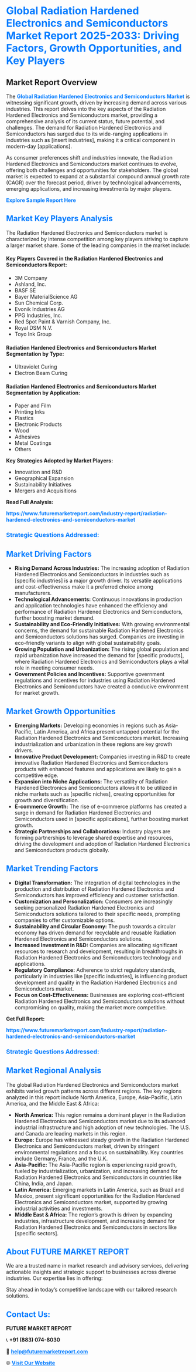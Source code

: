 <h1 style="color: #007BFF;">Global Radiation Hardened Electronics and Semiconductors Market Report 2025-2033: Driving Factors, Growth Opportunities, and Key Players</h1>

<section id="overview">
<h2>Market Report Overview</h2>
<p>The <a href="https://www.futuremarketreport.com/industry-report/radiation-hardened-electronics-and-semiconductors-market" style="color: #007BFF; text-decoration: none;"><strong>Global Radiation Hardened Electronics and Semiconductors Market</strong></a> is witnessing significant growth, driven by increasing demand across various industries. This report delves into the key aspects of the Radiation Hardened Electronics and Semiconductors market, providing a comprehensive analysis of its current status, future potential, and challenges. The demand for Radiation Hardened Electronics and Semiconductors has surged due to its wide-ranging applications in industries such as [insert industries], making it a critical component in modern-day [applications].</p>
<p>As consumer preferences shift and industries innovate, the Radiation Hardened Electronics and Semiconductors market continues to evolve, offering both challenges and opportunities for stakeholders. The global market is expected to expand at a substantial compound annual growth rate (CAGR) over the forecast period, driven by technological advancements, emerging applications, and increasing investments by major players.</p>
</section>

<section id="overview">
<p><a href="https://www.futuremarketreport.com/request-sample/reportId=35466" style="color: #007BFF; text-decoration: none;"><strong>Explore Sample Report Here</strong></a></p>
</section>

<section id="key-players">
<h2 style="color: #007BFF;">Market Key Players Analysis</h2>
<p>The Radiation Hardened Electronics and Semiconductors market is characterized by intense competition among key players striving to capture a larger market share. Some of the leading companies in the market include:</p>
<h4>Key Players Covered in the Radiation Hardened Electronics and Semiconductors Report:</h4>
<ul><li>3M Company</li><li>Ashland, Inc.</li><li>BASF SE</li><li>Bayer MaterialScience AG</li><li>Sun Chemical Corp.</li><li>Evonik Industries AG</li><li>PPG Industries, Inc.</li><li>Red Spot Paint &amp; Varnish Company, Inc.</li><li>Royal DSM N.V.</li><li>Toyo Ink Group</li></ul>
<h4>Radiation Hardened Electronics and Semiconductors Market Segmentation by Type:</h4>
<ul><li>Ultraviolet Curing</li><li>Electron Beam Curing</li></ul>

<h4>Radiation Hardened Electronics and Semiconductors Market Segmentation by Application:</h4>
<ul><li>Paper and Film</li><li>Printing Inks</li><li>Plastics</li><li>Electronic Products</li><li>Wood</li><li>Adhesives</li><li>Metal Coatings</li><li>Others</li></ul>
<p><strong>Key Strategies Adopted by Market Players:</strong></p>
<ul>
<li>Innovation and R&D</li>
<li>Geographical Expansion</li>
<li>Sustainability Initiatives</li>
<li>Mergers and Acquisitions</li>
</ul>
</section>

<section>
<p><strong>Read Full Analysis: </strong></p><a href="https://www.futuremarketreport.com/industry-report/radiation-hardened-electronics-and-semiconductors-market" style="color: #007BFF; text-decoration: none;"><strong>https://www.futuremarketreport.com/industry-report/radiation-hardened-electronics-and-semiconductors-market</strong></a>
<h3 style="color: #007BFF;">Strategic Questions Addressed:</h3>
</section>

<section id="driving-factors">
<h2 style="color: #007BFF;">Market Driving Factors</h2>
<ul>
<li><strong>Rising Demand Across Industries:</strong> The increasing adoption of Radiation Hardened Electronics and Semiconductors in industries such as [specific industries] is a major growth driver. Its versatile applications and cost-effectiveness make it a preferred choice among manufacturers.</li>
<li><strong>Technological Advancements:</strong> Continuous innovations in production and application technologies have enhanced the efficiency and performance of Radiation Hardened Electronics and Semiconductors, further boosting market demand.</li>
<li><strong>Sustainability and Eco-Friendly Initiatives:</strong> With growing environmental concerns, the demand for sustainable Radiation Hardened Electronics and Semiconductors solutions has surged. Companies are investing in eco-friendly variants to align with global sustainability goals.</li>
<li><strong>Growing Population and Urbanization:</strong> The rising global population and rapid urbanization have increased the demand for [specific products], where Radiation Hardened Electronics and Semiconductors plays a vital role in meeting consumer needs.</li>
<li><strong>Government Policies and Incentives:</strong> Supportive government regulations and incentives for industries using Radiation Hardened Electronics and Semiconductors have created a conducive environment for market growth.</li>
</ul>
</section>

<section id="growth-opportunities">
<h2 style="color: #007BFF;">Market Growth Opportunities</h2>
<ul>
<li><strong>Emerging Markets:</strong> Developing economies in regions such as Asia-Pacific, Latin America, and Africa present untapped potential for the Radiation Hardened Electronics and Semiconductors market. Increasing industrialization and urbanization in these regions are key growth drivers.</li>
<li><strong>Innovative Product Development:</strong> Companies investing in R&D to create innovative Radiation Hardened Electronics and Semiconductors products with enhanced features and applications are likely to gain a competitive edge.</li>
<li><strong>Expansion into Niche Applications:</strong> The versatility of Radiation Hardened Electronics and Semiconductors allows it to be utilized in niche markets such as [specific niches], creating opportunities for growth and diversification.</li>
<li><strong>E-commerce Growth:</strong> The rise of e-commerce platforms has created a surge in demand for Radiation Hardened Electronics and Semiconductors used in [specific applications], further boosting market growth.</li>
<li><strong>Strategic Partnerships and Collaborations:</strong> Industry players are forming partnerships to leverage shared expertise and resources, driving the development and adoption of Radiation Hardened Electronics and Semiconductors products globally.</li>
</ul>
</section>

<section id="trending-factors">
<h2 style="color: #007BFF;">Market Trending Factors</h2>
<ul>
<li><strong>Digital Transformation:</strong> The integration of digital technologies in the production and distribution of Radiation Hardened Electronics and Semiconductors has improved efficiency and customer satisfaction.</li>
<li><strong>Customization and Personalization:</strong> Consumers are increasingly seeking personalized Radiation Hardened Electronics and Semiconductors solutions tailored to their specific needs, prompting companies to offer customizable options.</li>
<li><strong>Sustainability and Circular Economy:</strong> The push towards a circular economy has driven demand for recyclable and reusable Radiation Hardened Electronics and Semiconductors solutions.</li>
<li><strong>Increased Investment in R&D:</strong> Companies are allocating significant resources to research and development, resulting in breakthroughs in Radiation Hardened Electronics and Semiconductors technology and applications.</li>
<li><strong>Regulatory Compliance:</strong> Adherence to strict regulatory standards, particularly in industries like [specific industries], is influencing product development and quality in the Radiation Hardened Electronics and Semiconductors market.</li>
<li><strong>Focus on Cost-Effectiveness:</strong> Businesses are exploring cost-efficient Radiation Hardened Electronics and Semiconductors solutions without compromising on quality, making the market more competitive.</li>
</ul>
</section>

<section>
<p><strong>Get Full Report: </strong></p><a href="https://www.futuremarketreport.com/industry-report/radiation-hardened-electronics-and-semiconductors-market" style="color: #007BFF; text-decoration: none;"><strong>https://www.futuremarketreport.com/industry-report/radiation-hardened-electronics-and-semiconductors-market</strong></a>
<h3 style="color: #007BFF;">Strategic Questions Addressed:</h3>
</section>


<section id="regional-analysis">
<h2 style="color: #007BFF;">Market Regional Analysis</h2>
<p>The global Radiation Hardened Electronics and Semiconductors market exhibits varied growth patterns across different regions. The key regions analyzed in this report include North America, Europe, Asia-Pacific, Latin America, and the Middle East & Africa:</p>
<ul>
<li><strong>North America:</strong> This region remains a dominant player in the Radiation Hardened Electronics and Semiconductors market due to its advanced industrial infrastructure and high adoption of new technologies. The U.S. and Canada are leading markets in this region.</li>
<li><strong>Europe:</strong> Europe has witnessed steady growth in the Radiation Hardened Electronics and Semiconductors market, driven by stringent environmental regulations and a focus on sustainability. Key countries include Germany, France, and the U.K.</li>
<li><strong>Asia-Pacific:</strong> The Asia-Pacific region is experiencing rapid growth, fueled by industrialization, urbanization, and increasing demand for Radiation Hardened Electronics and Semiconductors in countries like China, India, and Japan.</li>
<li><strong>Latin America:</strong> Emerging markets in Latin America, such as Brazil and Mexico, present significant opportunities for the Radiation Hardened Electronics and Semiconductors market, supported by growing industrial activities and investments.</li>
<li><strong>Middle East & Africa:</strong> The region’s growth is driven by expanding industries, infrastructure development, and increasing demand for Radiation Hardened Electronics and Semiconductors in sectors like [specific sectors].</li>
</ul>
</section>

<footer>
<h2 style="color: #007BFF;">About FUTURE MARKET REPORT</h2>
<p>We are a trusted name in market research and advisory services, delivering actionable insights and strategic support to businesses across diverse industries. Our expertise lies in offering:</p>

<p>Stay ahead in today’s competitive landscape with our tailored research solutions.</p>

<h2 style="color: #007BFF;">Contact Us:</h2>
<p><strong>FUTURE MARKET REPORT</strong></p>
<p>📞 <strong>+91 (883) 074-8030</strong></p>
<p>📧 <strong><a href="mailto:help@futuremarketreport.com" style="color: #007BFF;">help@futuremarketreport.com</a></strong></p>
<p>🌐 <strong><a href="https://www.futuremarketreport.com/" style="color: #007BFF;">Visit Our Website</a></strong></p>
</footer>